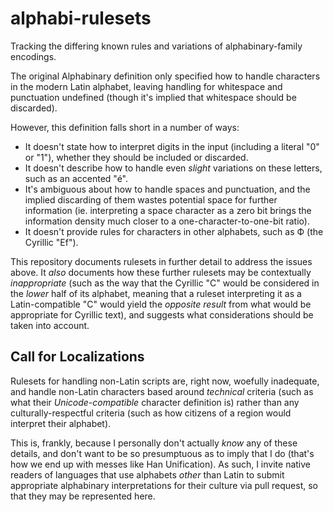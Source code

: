 # alphabi-rulesets

Tracking the differing known rules and variations of alphabinary-family encodings.

The original Alphabinary definition only specified how to handle characters in the modern Latin alphabet, leaving handling for whitespace and punctuation undefined (though it's implied that whitespace should be discarded).

However, this definition falls short in a number of ways:

- It doesn't state how to interpret digits in the input (including a literal "0" or "1"), whether they should be included or discarded.
- It doesn't describe how to handle even *slight* variations on these letters, such as an accented "é".
- It's ambiguous about how to handle spaces and punctuation, and the implied discarding of them wastes potential space for further information (ie. interpreting a space character as a zero bit brings the information density much closer to a one-character-to-one-bit ratio).
- It doesn't provide rules for characters in other alphabets, such as Ф (the Cyrillic "Ef").

This repository documents rulesets in further detail to address the issues above. It *also* documents how these further rulesets may be contextually *inappropriate* (such as the way that the Cyrillic "С" would be considered in the *lower* half of its alphabet, meaning that a ruleset interpreting it as a Latin-compatible "C" would yield the *opposite result* from what would be appropriate for Cyrillic text), and suggests what considerations should be taken into account.

## Call for Localizations

Rulesets for handling non-Latin scripts are, right now, woefully inadequate, and handle non-Latin characters based around *technical* criteria (such as what their *Unicode-compatible* character definition is) rather than any culturally-respectful criteria (such as how citizens of a region would interpret their alphabet).

This is, frankly, because I personally don't actually *know* any of these details, and don't want to be so presumptuous as to imply that I do (that's how we end up with messes like Han Unification). As such, I invite native readers of languages that use alphabets *other* than Latin to submit appropriate alphabinary interpretations for their culture via pull request, so that they may be represented here.
